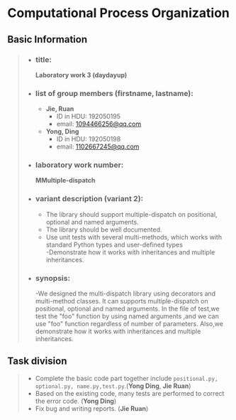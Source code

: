 # Computational Process Organization

## Basic Information
> - ### title:  
>   **Laboratory work 3 (daydayup)**
> - ### list of group members (firstname, lastname):  
>   - **Jie, Ruan**
>       - ID in HDU: 192050195
>       - email: 1094466256@qq.com
>   - **Yong, Ding**
>       - ID in HDU: 192050198
>       - email: 1102667245@qq.com
> - ### laboratory work number:  
>   **MMultiple-dispatch**
> - ### variant description (variant 2):  
>   - The library should support multiple-dispatch on positional, optional and named arguments.  
>   - The library should be well documented. 
>   - Use unit tests with several multi-methods, which works with standard Python types and user-defined types  
-Demonstrate how it works with inheritances and multiple inheritances.
> - ### synopsis:
>   -We designed the multi-dispatch library using decorators and multi-method classes. It can supports multiple-dispatch on positional, optional and named arguments. In the file of test,we test the "foo" function by using named arguments ,and we can use "foo" function regardless of number of parameters. Also,we demonstrate how it works with inheritances and multiple inheritances.

## Task division
> - Complete the basic code part together include ``positional.py, optional.py, name.py,test.py``.(**Yong Ding**, **Jie Ruan**)   
> - Based on the existing code, many tests are performed to correct the error code. (**Yong Ding**)  
> - Fix bug and writing reports. (**Jie Ruan**)  

